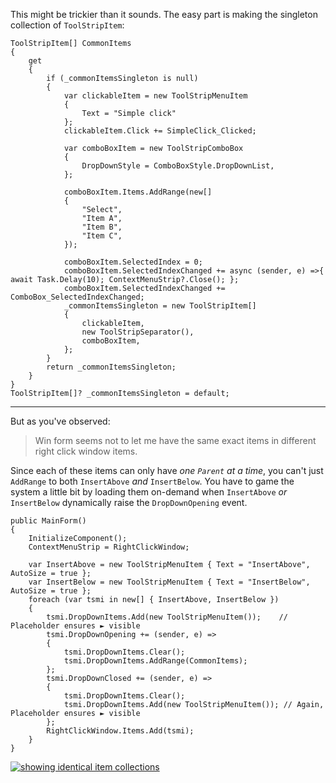 ﻿This might be trickier than it sounds. The easy part is making the singleton collection of `ToolStripItem`:

```
ToolStripItem[] CommonItems
{
    get
    {
        if (_commonItemsSingleton is null)
        {
            var clickableItem = new ToolStripMenuItem
            {
                Text = "Simple click"
            };
            clickableItem.Click += SimpleClick_Clicked;

            var comboBoxItem = new ToolStripComboBox
            {
                DropDownStyle = ComboBoxStyle.DropDownList,
            };

            comboBoxItem.Items.AddRange(new[]
            {
                "Select",
                "Item A",
                "Item B",
                "Item C",
            });

            comboBoxItem.SelectedIndex = 0;
            comboBoxItem.SelectedIndexChanged += async (sender, e) =>{ await Task.Delay(10); ContextMenuStrip?.Close(); };
            comboBoxItem.SelectedIndexChanged += ComboBox_SelectedIndexChanged; 
            _commonItemsSingleton = new ToolStripItem[]
            {
                clickableItem,
                new ToolStripSeparator(),
                comboBoxItem,
            };
        }
        return _commonItemsSingleton;
    }
}
ToolStripItem[]? _commonItemsSingleton = default;
```
___

But as you've observed:
> Win form seems not to let me have the same exact items in different right click window items.

Since each of these items can only have _one `Parent` at a time_, you can't just `AddRange` to both `InsertAbove` _and_ `InsertBelow`. You have to game the system a little bit by loading them on-demand when  `InsertAbove` _or_ `InsertBelow` dynamically raise the `DropDownOpening` event.

```
public MainForm()
{
    InitializeComponent();
    ContextMenuStrip = RightClickWindow;

    var InsertAbove = new ToolStripMenuItem { Text = "InsertAbove", AutoSize = true };
    var InsertBelow = new ToolStripMenuItem { Text = "InsertBelow", AutoSize = true };
    foreach (var tsmi in new[] { InsertAbove, InsertBelow })
    {
        tsmi.DropDownItems.Add(new ToolStripMenuItem());    // Placeholder ensures ► visible
        tsmi.DropDownOpening += (sender, e) =>
        {
            tsmi.DropDownItems.Clear();
            tsmi.DropDownItems.AddRange(CommonItems);
        };
        tsmi.DropDownClosed += (sender, e) =>
        {
            tsmi.DropDownItems.Clear();
            tsmi.DropDownItems.Add(new ToolStripMenuItem()); // Again, Placeholder ensures ► visible
        };
        RightClickWindow.Items.Add(tsmi);
    }
}
```

[![showing identical item collections][1]][1]


  [1]: https://i.sstatic.net/zYNGKr5n.png